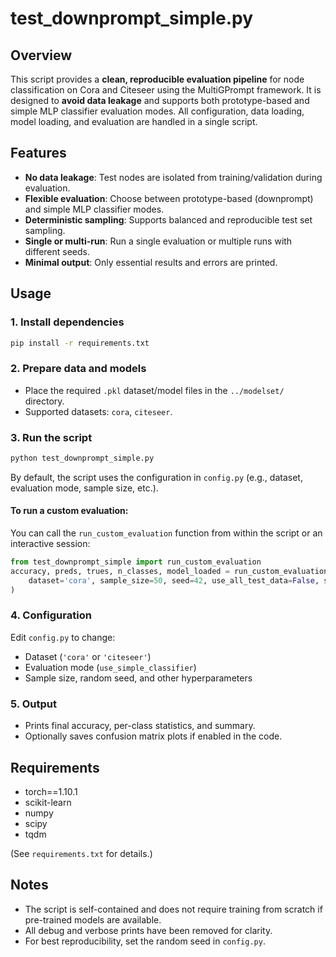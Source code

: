 # test_downprompt_simple.py

## Overview

This script provides a **clean, reproducible evaluation pipeline** for node classification on Cora and Citeseer using the MultiGPrompt framework. It is designed to **avoid data leakage** and supports both prototype-based and simple MLP classifier evaluation modes. All configuration, data loading, model loading, and evaluation are handled in a single script.

## Features

- **No data leakage**: Test nodes are isolated from training/validation during evaluation.
- **Flexible evaluation**: Choose between prototype-based (downprompt) and simple MLP classifier modes.
- **Deterministic sampling**: Supports balanced and reproducible test set sampling.
- **Single or multi-run**: Run a single evaluation or multiple runs with different seeds.
- **Minimal output**: Only essential results and errors are printed.

## Usage

### 1. Install dependencies

```bash
pip install -r requirements.txt
```

### 2. Prepare data and models

- Place the required `.pkl` dataset/model files in the `../modelset/` directory.
- Supported datasets: `cora`, `citeseer`.

### 3. Run the script

```bash
python test_downprompt_simple.py
```

By default, the script uses the configuration in `config.py` (e.g., dataset, evaluation mode, sample size, etc.).

#### To run a custom evaluation:

You can call the `run_custom_evaluation` function from within the script or an interactive session:

```python
from test_downprompt_simple import run_custom_evaluation
accuracy, preds, trues, n_classes, model_loaded = run_custom_evaluation(
    dataset='cora', sample_size=50, seed=42, use_all_test_data=False, single_run_mode=True
)
```

### 4. Configuration

Edit `config.py` to change:
- Dataset (`'cora'` or `'citeseer'`)
- Evaluation mode (`use_simple_classifier`)
- Sample size, random seed, and other hyperparameters

### 5. Output

- Prints final accuracy, per-class statistics, and summary.
- Optionally saves confusion matrix plots if enabled in the code.

## Requirements

- torch==1.10.1
- scikit-learn
- numpy
- scipy
- tqdm

(See `requirements.txt` for details.)

## Notes

- The script is self-contained and does not require training from scratch if pre-trained models are available.
- All debug and verbose prints have been removed for clarity.
- For best reproducibility, set the random seed in `config.py`. 